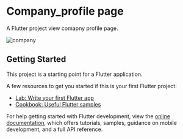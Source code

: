 # Company_profile page

A Flutter project view comapny profile page.

![company](https://user-images.githubusercontent.com/24944117/203262245-fcbb14b8-fa89-49be-988a-9541e162970a.jpg)


## Getting Started

This project is a starting point for a Flutter application.

A few resources to get you started if this is your first Flutter project:

- [Lab: Write your first Flutter app](https://docs.flutter.dev/get-started/codelab)
- [Cookbook: Useful Flutter samples](https://docs.flutter.dev/cookbook)

For help getting started with Flutter development, view the
[online documentation](https://docs.flutter.dev/), which offers tutorials,
samples, guidance on mobile development, and a full API reference.

